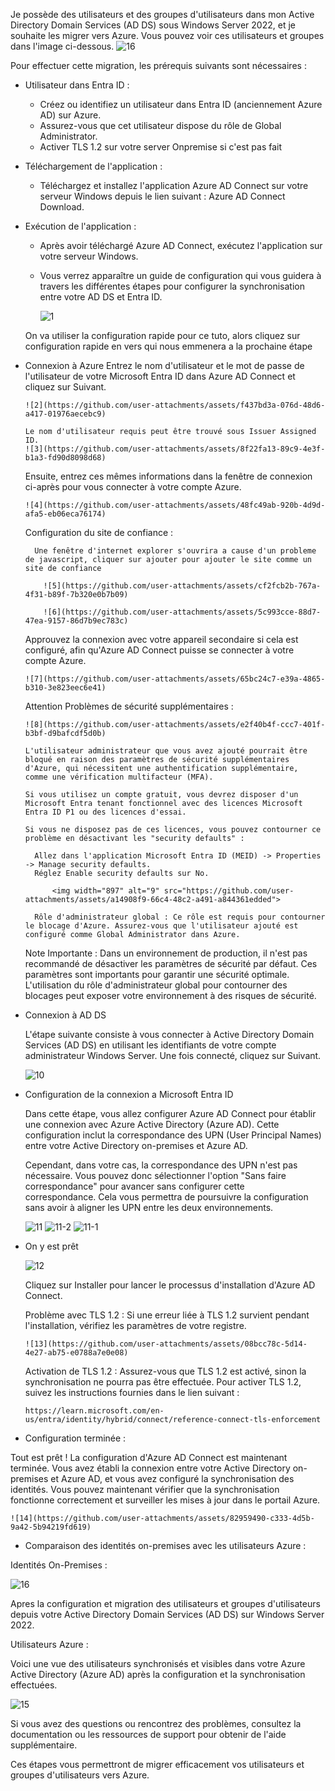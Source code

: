Je possède des utilisateurs et des groupes d'utilisateurs dans mon Active Directory Domain Services (AD DS) sous Windows Server 2022, et je souhaite les migrer vers Azure. Vous pouvez voir ces utilisateurs et groupes dans l'image ci-dessous.
![16](https://github.com/user-attachments/assets/8c1ebde5-9787-49ba-b2ce-c41ba3b60b73)

Pour effectuer cette migration, les prérequis suivants sont nécessaires :

- Utilisateur dans Entra ID :

    - Créez ou identifiez un utilisateur dans Entra ID (anciennement Azure AD) sur Azure.
    - Assurez-vous que cet utilisateur dispose du rôle de Global Administrator.
    - Activer TLS 1.2 sur votre server Onpremise si c'est pas fait

- Téléchargement de l'application :

    - Téléchargez et installez l'application Azure AD Connect sur votre serveur Windows depuis le lien suivant : Azure AD Connect Download.

- Exécution de l'application :

    - Après avoir téléchargé Azure AD Connect, exécutez l'application sur votre serveur Windows.
    - Vous verrez apparaître un guide de configuration qui vous guidera à travers les différentes étapes pour configurer la synchronisation entre votre AD DS et Entra ID.

      ![1](https://github.com/user-attachments/assets/271e419c-ff39-4d20-9304-ab58048ace7b)

  On va utiliser la configuration rapide pour ce tuto, alors cliquez sur configuration rapide en vers qui nous emmenera a la  prochaine étape

- Connexion à Azure
    Entrez le nom d'utilisateur et le mot de passe de l'utilisateur de votre Microsoft Entra ID dans Azure AD Connect et cliquez sur Suivant.

      ![2](https://github.com/user-attachments/assets/f437bd3a-076d-48d6-a417-01976aecebc9)

      Le nom d'utilisateur requis peut être trouvé sous Issuer Assigned ID.
      ![3](https://github.com/user-attachments/assets/8f22fa13-89c9-4e3f-b1a3-fd90d8098d68)
  
    Ensuite, entrez ces mêmes informations dans la fenêtre de connexion ci-après pour vous connecter à votre compte Azure.

      ![4](https://github.com/user-attachments/assets/48fc49ab-920b-4d9d-afa5-eb06eca76174)

    Configuration du site de confiance  :
  
        Une fenêtre d'internet explorer s'ouvrira a cause d'un probleme de javascript, cliquer sur ajouter pour ajouter le site comme un site de confiance

          ![5](https://github.com/user-attachments/assets/cf2fcb2b-767a-4f31-b89f-7b320e0b7b09)
    
          ![6](https://github.com/user-attachments/assets/5c993cce-88d7-47ea-9157-86d7b9ec783c)

  Approuvez la connexion avec votre appareil secondaire si cela est configuré, afin qu'Azure AD Connect puisse se connecter à votre compte Azure.

      ![7](https://github.com/user-attachments/assets/65bc24c7-e39a-4865-b310-3e823eec6e41)

  Attention Problèmes de sécurité supplémentaires :
  
      ![8](https://github.com/user-attachments/assets/e2f40b4f-ccc7-401f-b3bf-d9bafcdf5d0b)
  
      L'utilisateur administrateur que vous avez ajouté pourrait être bloqué en raison des paramètres de sécurité supplémentaires d'Azure, qui nécessitent une authentification supplémentaire,     
      comme une vérification multifacteur (MFA).
      
      Si vous utilisez un compte gratuit, vous devrez disposer d'un Microsoft Entra tenant fonctionnel avec des licences Microsoft Entra ID P1 ou des licences d'essai.

      Si vous ne disposez pas de ces licences, vous pouvez contourner ce problème en désactivant les "security defaults" :

        Allez dans l'application Microsoft Entra ID (MEID) -> Properties -> Manage security defaults.
        Réglez Enable security defaults sur No.
     
            <img width="897" alt="9" src="https://github.com/user-attachments/assets/a14908f9-66c4-48c2-a491-a844361edded">

        Rôle d'administrateur global : Ce rôle est requis pour contourner le blocage d'Azure. Assurez-vous que l'utilisateur ajouté est configuré comme Global Administrator dans Azure.

    Note Importante : Dans un environnement de production, il n'est pas recommandé de désactiver les paramètres de sécurité par défaut. Ces paramètres sont importants pour garantir une sécurité 
    optimale. L'utilisation du rôle d'administrateur global pour contourner des blocages peut exposer votre environnement à des risques de sécurité.

  
- Connexion à AD DS

    L'étape suivante consiste à vous connecter à Active Directory Domain Services (AD DS) en utilisant les identifiants de votre compte administrateur Windows Server. Une fois connecté, cliquez sur Suivant.

    ![10](https://github.com/user-attachments/assets/dfb00f64-e185-45e0-b569-32e9318f779a)

- Configuration de la connexion a Microsoft Entra ID

    Dans cette étape, vous allez configurer Azure AD Connect pour établir une connexion avec Azure Active Directory (Azure AD). Cette configuration inclut la correspondance des UPN (User 
    Principal Names) entre votre Active Directory on-premises et Azure AD.

    Cependant, dans votre cas, la correspondance des UPN n'est pas nécessaire. Vous pouvez donc sélectionner l'option "Sans faire correspondance" pour avancer sans configurer cette         
    correspondance. Cela vous permettra de poursuivre la configuration sans avoir à aligner les UPN entre les deux environnements.

    ![11](https://github.com/user-attachments/assets/47f00dc7-048a-423e-9c4b-62df12e9da47)
    ![11-2](https://github.com/user-attachments/assets/9f2fdafd-3720-4fb2-b5ee-5a8cc469bc31)
    ![11-1](https://github.com/user-attachments/assets/71ea33e3-f294-40c0-b7c5-7127cb002f73)

- On y est prêt

    ![12](https://github.com/user-attachments/assets/3d15c46b-8416-4798-b8c3-9200e7a27a6c)

    Cliquez sur Installer pour lancer le processus d'installation d'Azure AD Connect.

    Problème avec TLS 1.2 : Si une erreur liée à TLS 1.2 survient pendant l'installation, vérifiez les paramètres de votre registre.

      ![13](https://github.com/user-attachments/assets/08bcc78c-5d14-4e27-ab75-e0788a7e0e08)
  
    Activation de TLS 1.2 : Assurez-vous que TLS 1.2 est activé, sinon la synchronisation ne pourra pas être effectuée. Pour activer TLS 1.2, suivez les instructions fournies dans le lien 
    suivant :
    
      https://learn.microsoft.com/en-us/entra/identity/hybrid/connect/reference-connect-tls-enforcement

- Configuration terminée :

Tout est prêt ! La configuration d'Azure AD Connect est maintenant terminée. Vous avez établi la connexion entre votre Active Directory on-premises et Azure AD, et vous avez configuré la synchronisation des identités. Vous pouvez maintenant vérifier que la synchronisation fonctionne correctement et surveiller les mises à jour dans le portail Azure.

    ![14](https://github.com/user-attachments/assets/82959490-c333-4d5b-9a42-5b94219fd619)

- Comparaison des identités on-premises avec les utilisateurs Azure :

Identités On-Premises :

  ![16](https://github.com/user-attachments/assets/807aee93-85a9-490a-86e1-2d29ff4dd49b)
  

Apres la  configuration et migration des utilisateurs et groupes d'utilisateurs depuis votre Active Directory Domain Services (AD DS) sur Windows Server 2022.

Utilisateurs Azure :

Voici une vue des utilisateurs synchronisés et visibles dans votre Azure Active Directory (Azure AD) après la configuration et la synchronisation effectuées.

  ![15](https://github.com/user-attachments/assets/ee750bfc-7d84-477e-b20a-aa9a21f3a4f5)

    
Si vous avez des questions ou rencontrez des problèmes, consultez la documentation ou les ressources de support pour obtenir de l'aide supplémentaire.










      
      




      
Ces étapes vous permettront de migrer efficacement vos utilisateurs et groupes d'utilisateurs vers Azure.
